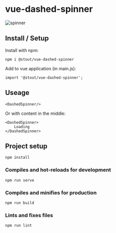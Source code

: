 # vue-dashed-spinner
![spinner](https://media.giphy.com/media/bbw0H4uie1Gu9kvdKM/giphy.gif)

## Install / Setup
Install with npm:
```
npm i @stout/vue-dashed-spinner
```

Add to vue application (in main.js):
```
import '@stout/vue-dashed-spinner';
```

## Useage
```
<DashedSpinner/>
```
Or with content in the middle:
```
<DashedSpinner>
    Loading
</DashedSpinner>
```
## Project setup
```
npm install
```

### Compiles and hot-reloads for development
```
npm run serve
```

### Compiles and minifies for production
```
npm run build
```

### Lints and fixes files
```
npm run lint
```
